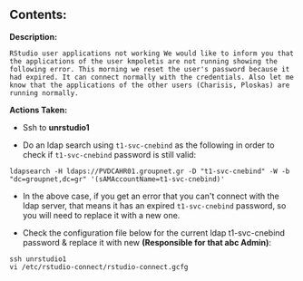 ## Contents:

<b>Description:</b>

`RStudio user applications not working We would like to inform you that the applications of the user kmpoletis are not running showing the following error. This morning we reset the user's password because it had expired. It can connect normally with the credentials. Also let me know that the applications of the other users (Charisis, Ploskas) are running normally.`

<b>Actions Taken:</b>

- Ssh to **unrstudio1**

- Do an ldap search using `t1-svc-cnebind` as the following in order to check if `t1-svc-cnebind` password is still valid:

```
ldapsearch -H ldaps://PVDCAHR01.groupnet.gr -D "t1-svc-cnebind" -W -b "dc=groupnet,dc=gr" '(sAMAccountName=t1-svc-cnebind)'
```

-  In the above case, if you get an error that you can't connect with the ldap server, that means it has an expired `t1-svc-cnebind` password, so you will need to replace it with a new one.

- Check the configuration file below for the current ldap t1-svc-cnebind password & replace it with new **(Responsible for that abc Admin)**:
```
ssh unrstudio1
vi /etc/rstudio-connect/rstudio-connect.gcfg
```




